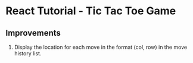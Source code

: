 # React Tutorial - Tic Tac Toe Game


## Improvements

1. Display the location for each move in the format (col, row) in the move history list.
